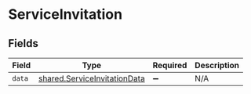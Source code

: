 # ServiceInvitation


## Fields

| Field                                                                        | Type                                                                         | Required                                                                     | Description                                                                  |
| ---------------------------------------------------------------------------- | ---------------------------------------------------------------------------- | ---------------------------------------------------------------------------- | ---------------------------------------------------------------------------- |
| `data`                                                                       | [shared.ServiceInvitationData](../../models/shared/serviceinvitationdata.md) | :heavy_minus_sign:                                                           | N/A                                                                          |